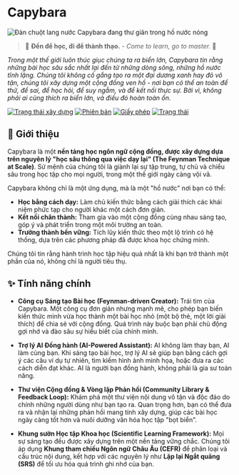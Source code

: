 # Capybara

![Đàn chuột lang nước Capybara đang thư giãn trong hồ nước nóng](https://www.tokyoweekender.com/wp-content/uploads/2025/01/rotenburo.jpg)

> 📖 **Đến để học, đi để thành thạo.** - *Come to learn, go to master.* 🌱

*Trong một thế giới luôn thúc giục chúng ta ra biển lớn, Capybara tin rằng những bài học sâu sắc nhất lại đến từ những dòng sông, những hồ nước tĩnh lặng. Chúng tôi không cố gắng tạo ra một đại dương xanh hay đỏ vô tận, chúng tôi xây dựng một cộng đồng ven hồ - nơi bạn có thể an toàn để thử, để sai, để học hỏi, để suy ngẫm, và để kết nối thực sự. Bởi vì, không phải ai cũng thích ra biển lớn, và điều đó hoàn toàn ổn.*

[![Trạng thái xây dựng](https://img.shields.io/badge/build-passing-brightgreen.svg)](#)
[![Phiên bản](https://img.shields.io/badge/version-v0.1.0--alpha-blue.svg)](#)
[![Giấy phép](https://img.shields.io/badge/license-Proprietary-red.svg)](#)
[![Trạng thái](https://img.shields.io/badge/status-in--development-orange.svg)](#)

## 🌟 Giới thiệu

Capybara là một **nền tảng học ngôn ngữ cộng đồng, được xây dựng dựa trên nguyên lý "học sâu thông qua việc dạy lại" (The Feynman Technique at Scale)**. Sứ mệnh của chúng tôi là giành lại sự tập trung, tự chủ và chiều sâu trong học tập cho mọi người, trong một thế giới ngày càng vội vã.

Capybara không chỉ là một ứng dụng, mà là một "hồ nước" nơi bạn có thể:

* **Học bằng cách dạy:** Làm chủ kiến thức bằng cách giải thích các khái niệm phức tạp cho người khác một cách đơn giản.
* **Kết nối chân thành:** Tham gia vào một cộng đồng cùng nhau sáng tạo, góp ý và phát triển trong một môi trường an toàn.
* **Trưởng thành bền vững:** Tích lũy kiến thức theo một lộ trình có hệ thống, dựa trên các phương pháp đã được khoa học chứng minh.

Chúng tôi tin rằng hành trình học tập hiệu quả nhất là khi bạn trở thành một phần của nó, không chỉ là người tiêu thụ.

## ✨ Tính năng chính

* **Công cụ Sáng tạo Bài học (Feynman-driven Creator):** Trái tim của Capybara. Một công cụ đơn giản nhưng mạnh mẽ, cho phép bạn biến kiến thức mình vừa học thành một bài học nhỏ (một bộ thẻ, một lời giải thích) để chia sẻ với cộng đồng. Quá trình này buộc bạn phải chủ động gợi nhớ và đào sâu sự hiểu biết của chính mình.

* **Trợ lý AI Đồng hành (AI-Powered Assistant):** AI không làm thay bạn, AI làm cùng bạn. Khi sáng tạo bài học, trợ lý AI sẽ giúp bạn bằng cách gợi ý các câu ví dụ tự nhiên, tìm kiếm hình ảnh minh họa, hoặc đưa ra các cách diễn đạt khác. AI là người bạn đồng hành, không phải là gia sư toàn năng.

* **Thư viện Cộng đồng & Vòng lặp Phản hồi (Community Library & Feedback Loop):** Khám phá một thư viện nội dung vô tận và độc đáo do chính những người dùng như bạn tạo ra. Quan trọng hơn, bạn có thể đưa ra và nhận lại những phản hồi mang tính xây dựng, giúp các bài học ngày càng tốt hơn và nuôi dưỡng văn hóa học tập "bọt biển".

* **Khung sườn Học tập Khoa học (Scientific Learning Framework):** Mọi sự sáng tạo đều được xây dựng trên một nền tảng vững chắc. Chúng tôi áp dụng **Khung tham chiếu Ngôn ngữ Châu Âu (CEFR)** để phân loại và cấu trúc nội dung, kết hợp với các nguyên lý như **Lặp lại Ngắt quãng (SRS)** để tối ưu hóa quá trình ghi nhớ của bạn.
